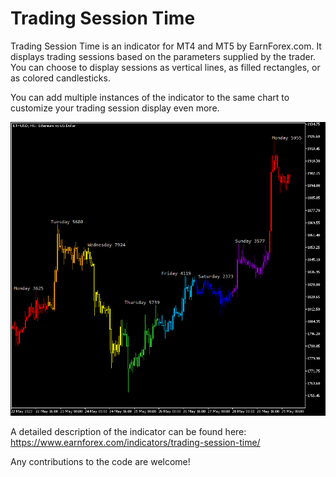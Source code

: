 # Trading Session Time

Trading Session Time is an indicator for MT4 and MT5 by EarnForex.com. It displays trading sessions based on the parameters supplied by the trader. You can choose to display sessions as vertical lines, as filled rectangles, or as colored candlesticks.

You can add multiple instances of the indicator to the same chart to customize your trading session display even more.

![Seven instances of colored candlestick Trading Session Time indicators on this example ETH/USD chart](https://github.com/EarnForex/Trading-Session-Time/blob/main/README_Images/trading-sessions-ethusd.png)

A detailed description of the indicator can be found here:
https://www.earnforex.com/indicators/trading-session-time/

Any contributions to the code are welcome!
